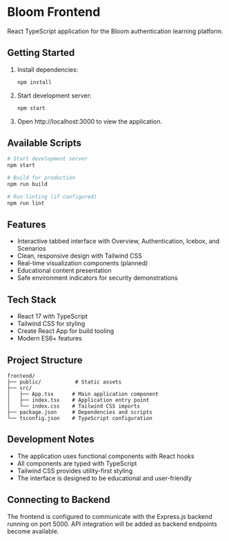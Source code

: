 # Bloom Frontend
React TypeScript application for the Bloom authentication learning platform.

## Getting Started

1. Install dependencies:
   ```bash
   npm install
   ```

2. Start development server:
   ```bash
   npm start
   ```

3. Open http://localhost:3000 to view the application.

## Available Scripts

```bash
# Start development server
npm start

# Build for production
npm run build

# Run linting (if configured)
npm run lint
```

## Features

- Interactive tabbed interface with Overview, Authentication, Icebox, and Scenarios
- Clean, responsive design with Tailwind CSS
- Real-time visualization components (planned)
- Educational content presentation
- Safe environment indicators for security demonstrations

## Tech Stack

- React 17 with TypeScript
- Tailwind CSS for styling
- Create React App for build tooling
- Modern ES6+ features

## Project Structure

```
frontend/
├── public/           # Static assets
├── src/
│   ├── App.tsx      # Main application component
│   ├── index.tsx    # Application entry point
│   └── index.css    # Tailwind CSS imports
├── package.json     # Dependencies and scripts
└── tsconfig.json    # TypeScript configuration
```

## Development Notes

- The application uses functional components with React hooks
- All components are typed with TypeScript
- Tailwind CSS provides utility-first styling
- The interface is designed to be educational and user-friendly

## Connecting to Backend

The frontend is configured to communicate with the Express.js backend running on port 5000. API integration will be added as backend endpoints become available.